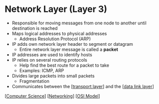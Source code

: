 # Network Layer (Layer 3)

- Responsible for moving messages from one node to another until destination is reached
- Maps logical addresses to physical addresses
  - Address Resolution Protocol (ARP)
- IP adds own network layer header to segment or datagram
  - Entire network layer message is called a **packet**
- IP addresses are used to identify hosts
- IP relies on several routing protocols
  - Help find the best route for a packet to take
  - Examples: ICMP, ARP
- Divides large packets into small packets
  - Fragmentation
- Communicates between the [[transport layer]] and the [[data link layer]]

[[Computer Science]] [[Networking]] [[OSI Model]]

[//begin]: # "Autogenerated link references for markdown compatibility"
[transport layer]: transport-layer "Transport Layer"
[data link layer]: data-link-layer "Data Link Layer (Layer 2)"
[Computer Science]: computer-science "Computer Science"
[Networking]: networking "Networking"
[OSI Model]: osi-model "OSI Model"
[//end]: # "Autogenerated link references"
